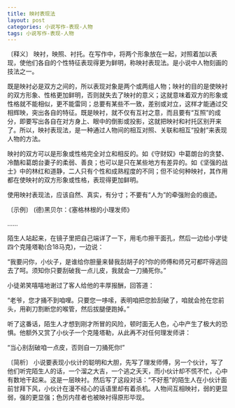 ```yaml
---
title: 映衬表现法
layout: post
categories: 小说写作-表现-人物
tags: 小说写作-表现-人物
---
```


〔释义〕 映衬，映照、衬托。在写作中，将两个形象放在一起，对照着加以表现，使他们各自的个性特征表现得更为鲜明，称映衬表现法。是小说中人物刻画的技法之一。

既是映衬必是双方之间的，所以表现对象是两个或两组人物；映衬的目的是使映衬的双方形象、性格更加鲜明，否则就失去了映衬的意义；这就意味着双方的形象或性格就不能相似，更不能雷同；总要有某些不一致，差别或对立，这样才能通过交相辉映，突出各自的特征。既是映衬，就不仅有互衬之意，而且要有“互照”的成分，即要写出各自在对方身上、眼中的倒影或投影，这就把映衬和衬托区别开来了。所以，映衬表现法，是一种通过人物间的相互对照、关联和相互“投射”来表现人物的方法。

映衬的双方可以是形象或性格完全对立和相反的。如《守财奴》中葛朗台的贪婪、冷酷和葛朗台妻子的柔弱、善良；也可以是只在某些地方有差异的。如《坚强的战士》中的林红和道静，二人只有个性和成熟程度的不同；但不论何种映衬，其作用都在使映衬的双方形象或性格，表现得更加鲜明。

使用映衬表现法，应该自然、真实，有分寸；不要有“人为”的牵强附会的痕迹。

〔示例〕 (德)黑贝尔：《塞格林根的小理发师》

……

陌生人站起来，在镜子里把自己端详了一下，用毛巾擦干面孔，然后一边给小学徒四个克隆塔勒(合18马克)，一边说：

“我要问你，小伙子，是谁给你胆量来替我刮胡子的?你的师傅和师兄可都吓得逃回去了呵。须知你只要刮破我一点儿皮，我就会一刀捅死你。”

小徒弟笑嘻嘻地谢过了客人给他的丰厚报酬，回答道：

“老爷，您才捅不到咱哩。只要您一哆嗦，表明咱把您脸刮破了，咱就会抢在您前头，用剃刀割断您的喉管，然后拔腿便跑掉。”

听了这番话，陌生人才想到刚才所冒的风险，顿时面无人色，心中产生了极大的恐惧。他额外又赏了小伙子一个克隆塔勒，从此再不对任何理发师讲：

“当心别刮破咱一点皮，否则自一刀捅死你!”

〔简析〕 小说要表现小伙计的聪明和大胆，先写了理发师傅，另一个伙计，写了他们听完陌生人的话，一个溜之大吉，一个逃之夭天，而小伙计却不慌不忙，心中有数地干起来。这是一层映衬。然后写了这段对话：“不好惹”的陌生人在小伙计面前甘拜下风，小伙计在漫不经心的话语里却有着杀机。人物间互相映衬，弱的更显弱，强的更显强；色厉内荏者也被映衬得原形毕现。 